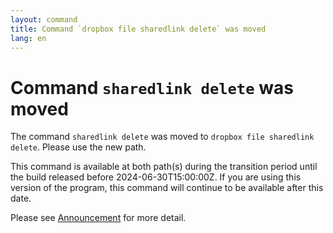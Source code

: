 ```yaml
---
layout: command
title: Command `dropbox file sharedlink delete` was moved
lang: en
---
```


# Command `sharedlink delete` was moved

The command `sharedlink delete` was moved to `dropbox file sharedlink delete`. Please use the new path.

This command is available at both path(s) during the transition period until the build released before 2024-06-30T15:00:00Z. If you are using this version of the program, this command will continue to be available after this date.

Please see [Announcement](https://github.com/watermint/toolbox/discussions/799) for more detail.


